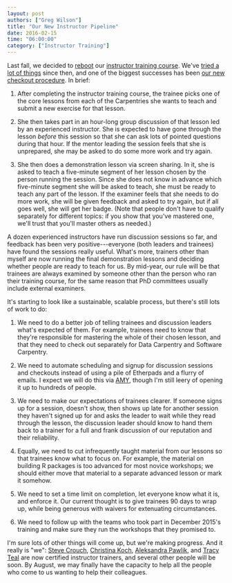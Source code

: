 ```yaml
---
layout: post
authors: ["Greg Wilson"]
title: "Our New Instructor Pipeline"
date: 2016-02-15
time: "06:00:00"
category: ["Instructor Training"]
---
```

Last fall,
we decided to [reboot]({{site.baseurl}}/blog/2015/09/rebooting-instructor-training.html)
our [instructor training course]({{site.github_io_url}}/instructor-training/).
We've [tried a lot of things]({{site.baseurl}}/blog/2015/12/three-flavors-of-instructor-training.html) since then,
and one of the biggest successes has been
[our new checkout procedure]({{site.baseurl}}/blog/2015/12/instructor-training-checkout-procedure.html).
In brief:

1.  After completing the instructor training course,
    the trainee picks one of the core lessons from each of the Carpentries she wants to teach
    and submit a new exercise for that lesson.

2.  She then takes part in an hour-long group discussion of that lesson
    led by an experienced instructor.
    She is expected to have gone through the lesson *before* this session
    so that she can ask lots of pointed questions during that hour.
    If the mentor leading the session feels that she is unprepared,
    she may be asked to do some more work and try again.

3.  She then does a demonstration lesson via screen sharing.
    In it,
    she is asked to teach a five-minute segment of her lesson
    chosen by the person running the session.
    Since she does not know in advance which five-minute segment she will be asked to teach,
    she must be ready to teach any part of the lesson.
    If the examiner feels that she needs to do more work,
    she will be given feedback and asked to try again,
    but if all goes well,
    she will get her badge.
    (Note that people don't have to qualify separately for different topics:
    if you show that you've mastered one,
    we'll trust that you'll master others as needed.)

A dozen experienced instructors have run discussion sessions so far,
and feedback has been very positive---everyone (both leaders and trainees)
have found the sessions really useful.
What's more,
trainers other than myself are now running the final demonstration lessons
and deciding whether people are ready to teach for us.
By mid-year,
our rule will be that trainees are always examined by someone other than
the person who ran their training course,
for the same reason that PhD committees usually include external examiners.

It's starting to look like a sustainable, scalable process,
but there's still lots of work to do:

1.  We need to do a better job of telling trainees and discussion leaders
    what's expected of them.
    For example,
    trainees need to know that they're responsible for mastering
    the whole of their chosen lesson,
    and that they need to check out separately for Data Carpentry and Software Carpentry.

2.  We need to automate scheduling and signup for discussion sessions and checkouts
    instead of using a pile of Etherpads and a flurry of emails.
    I expect we will do this via [AMY]({{site.github_url}}/amy/),
    though I'm still leery of opening it up to hundreds of people.

3.  We need to make our expectations of trainees clearer.
    If someone signs up for a session,
    doesn't show,
    then shows up late for another session they haven't signed up for
    and asks the leader to wait while they read through the lesson,
    the discussion leader should know to hand them back to a trainer
    for a full and frank discussion of our reputation and their reliability.

4.  Equally,
    we need to cut infrequently taught material from our lessons
    so that trainees know what to focus on.
    For example,
    the material on building R packages is too advanced for most novice workshops;
    we should either move that material to a separate advanced lesson
    or mark it somehow.

5.  We need to set a time limit on completion,
    let everyone know what it is,
    and enforce it.
    Our current thought is to give trainees 90 days to wrap up,
    while being generous with waivers for extenuating circumstances.

6.  We need to follow up with the teams who took part in December 2015's training
    and make sure they run the workshops that they promised to.

I'm sure lots of other things will come up,
but we're making progress.
And it really is "we":
[Steve Crouch]({{site.baseurl}}/team/#crouch_s),
[Christina Koch]({{site.baseurl}}/team/#koch_christina),
[Aleksandra Pawlik]({{site.baseurl}}/team/#pawlik_a),
and [Tracy Teal]({{site.baseurl}}/team/#teal_t)
are now certified instructor trainers,
and several other people will be soon.
By August,
we may finally have the capacity
to help all the people who come to us
wanting to help their colleagues.
